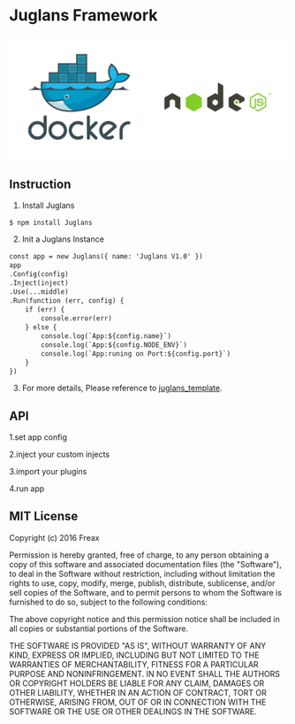 # Juglans Framework

![Juglans flash](./asserts/flash.jpeg)

## Instruction
1. Install Juglans
```shell
$ npm install Juglans
```
2. Init a Juglans Instance
```shell
const app = new Juglans({ name: 'Juglans V1.0' })
app
.Config(config)
.Inject(inject)
.Use(...middle)
.Run(function (err, config) {
    if (err) {
        console.error(err)
    } else {
        console.log(`App:${config.name}`)
        console.log(`App:${config.NODE_ENV}`)
        console.log(`App:runing on Port:${config.port}`)
    }
})
```
3. For more details, Please reference to [juglans_template](https://github.com/2637309949/juglans_template/). 

## API
1.set app config

2.inject your custom injects

3.import your plugins

4.run app

## MIT License

Copyright (c) 2016 Freax

Permission is hereby granted, free of charge, to any person obtaining a copy
of this software and associated documentation files (the "Software"), to deal
in the Software without restriction, including without limitation the rights
to use, copy, modify, merge, publish, distribute, sublicense, and/or sell
copies of the Software, and to permit persons to whom the Software is
furnished to do so, subject to the following conditions:

The above copyright notice and this permission notice shall be included in all
copies or substantial portions of the Software.

THE SOFTWARE IS PROVIDED "AS IS", WITHOUT WARRANTY OF ANY KIND, EXPRESS OR
IMPLIED, INCLUDING BUT NOT LIMITED TO THE WARRANTIES OF MERCHANTABILITY,
FITNESS FOR A PARTICULAR PURPOSE AND NONINFRINGEMENT. IN NO EVENT SHALL THE
AUTHORS OR COPYRIGHT HOLDERS BE LIABLE FOR ANY CLAIM, DAMAGES OR OTHER
LIABILITY, WHETHER IN AN ACTION OF CONTRACT, TORT OR OTHERWISE, ARISING FROM,
OUT OF OR IN CONNECTION WITH THE SOFTWARE OR THE USE OR OTHER DEALINGS IN THE
SOFTWARE.
